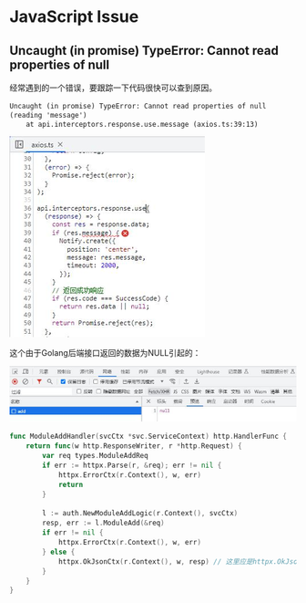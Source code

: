 # JavaScript Issue

## Uncaught (in promise) TypeError: Cannot read properties of null

经常遇到的一个错误，要跟踪一下代码很快可以查到原因。

```
Uncaught (in promise) TypeError: Cannot read properties of null (reading 'message')
    at api.interceptors.response.use.message (axios.ts:39:13)
```

![error-TypeError-cannot-read-properties-of-null-1.jpg](./img/error-TypeError-cannot-read-properties-of-null-1.jpg)

这个由于Golang后端接口返回的数据为NULL引起的：

![error-TypeError-cannot-read-properties-of-null-2.jpg](./img/error-TypeError-cannot-read-properties-of-null-2.jpg)

```go title="app/system/internal/handler/auth/moduleaddhandler.go"
func ModuleAddHandler(svcCtx *svc.ServiceContext) http.HandlerFunc {
	return func(w http.ResponseWriter, r *http.Request) {
		var req types.ModuleAddReq
		if err := httpx.Parse(r, &req); err != nil {
			httpx.ErrorCtx(r.Context(), w, err)
			return
		}

		l := auth.NewModuleAddLogic(r.Context(), svcCtx)
		resp, err := l.ModuleAdd(&req)
		if err != nil {
			httpx.ErrorCtx(r.Context(), w, err)
		} else {
			httpx.OkJsonCtx(r.Context(), w, resp) // 这里应是httpx.OkJsonCtx(r.Context(), w, bizresponse.Response(resp, err))
		}
	}
}
```